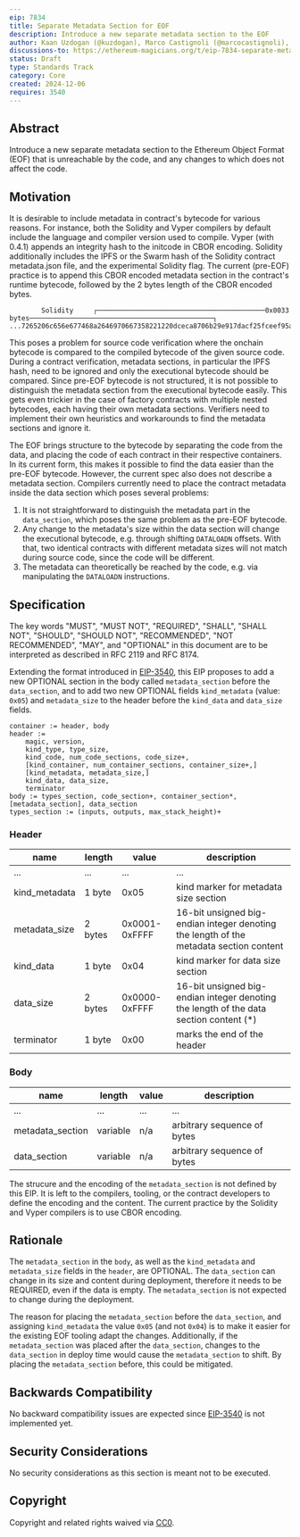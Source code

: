 ```yaml
---
eip: 7834
title: Separate Metadata Section for EOF
description: Introduce a new separate metadata section to the EOF
author: Kaan Uzdogan (@kuzdogan), Marco Castignoli (@marcocastignoli), Manuel Wedler (@manuelwedler)
discussions-to: https://ethereum-magicians.org/t/eip-7834-separate-metadata-section-for-eof/22138
status: Draft
type: Standards Track
category: Core
created: 2024-12-06
requires: 3540
---
```


## Abstract

Introduce a new separate metadata section to the Ethereum Object Format (EOF) that is unreachable by the code, and any changes to which does not affect the code.

## Motivation

It is desirable to include metadata in contract's bytecode for various reasons. For instance, both the Solidity and Vyper compilers by default include the language and compiler version used to compile. Vyper (with 0.4.1) appends an integrity hash to the initcode in CBOR encoding. Solidity additionally includes the IPFS or the Swarm hash of the Solidity contract metadata.json file, and the experimental Solidity flag. The current (pre-EOF) practice is to append this CBOR encoded metadata section in the contract's runtime bytecode, followed by the 2 bytes length of the CBOR encoded bytes.

```
        Solidity     ┌──────────────────────────────────────────0x0033 bytes──────────────────────────────────────────────┐
...7265206c656e677468a2646970667358221220dceca8706b29e917dacf25fceef95acac8d90d765ac926663ce4096195952b6164736f6c634300060b0033
```

This poses a problem for source code verification where the onchain bytecode is compared to the compiled bytecode of the given source code. During a contract verification, metadata sections, in particular the IPFS hash, need to be ignored and only the executional bytecode should be compared. Since pre-EOF bytecode is not structured, it is not possible to distinguish the metadata section from the executional bytecode easily. This gets even trickier in the case of factory contracts with multiple nested bytecodes, each having their own metadata sections. Verifiers need to implement their own heuristics and workarounds to find the metadata sections and ignore it.

The EOF brings structure to the bytecode by separating the code from the data, and placing the code of each contract in their respective containers. In its current form, this makes it possible to find the data easier than the pre-EOF bytecode. However, the current spec also does not describe a metadata section. Compilers currently need to place the contract metadata inside the data section which poses several problems:

1. It is not straightforward to distinguish the metadata part in the `data_section`, which poses the same problem as the pre-EOF bytecode.
2. Any change to the metadata's size within the data section will change the executional bytecode, e.g. through shifting `DATALOADN` offsets. With that, two identical contracts with different metadata sizes will not match during source code, since the code will be different.
3. The metadata can theoretically be reached by the code, e.g. via manipulating the `DATALOADN` instructions.

## Specification

The key words "MUST", "MUST NOT", "REQUIRED", "SHALL", "SHALL NOT", "SHOULD", "SHOULD NOT", "RECOMMENDED", "NOT RECOMMENDED", "MAY", and "OPTIONAL" in this document are to be interpreted as described in RFC 2119 and RFC 8174.

Extending the format introduced in [EIP-3540](./eip-3540.md), this EIP proposes to add a new OPTIONAL section in the body called `metadata_section` before the `data_section`, and to add two new OPTIONAL fields `kind_metadata` (value: `0x05`) and `metadata_size` to the header before the `kind_data` and `data_size` fields.

```
container := header, body
header :=
    magic, version,
    kind_type, type_size,
    kind_code, num_code_sections, code_size+,
    [kind_container, num_container_sections, container_size+,]
    [kind_metadata, metadata_size,]
    kind_data, data_size,
    terminator
body := types_section, code_section+, container_section*, [metadata_section], data_section
types_section := (inputs, outputs, max_stack_height)+
```

### Header

| name          | length  | value         | description                                                                             |
| ------------- | ------- | ------------- | --------------------------------------------------------------------------------------- |
| ...           | ...     | ...           | ...                                                                                     |
| kind_metadata | 1 byte  | 0x05          | kind marker for metadata size section                                                   |
| metadata_size | 2 bytes | 0x0001-0xFFFF | 16-bit unsigned big-endian integer denoting the length of the metadata section content  |
| kind_data     | 1 byte  | 0x04          | kind marker for data size section                                                       |
| data_size     | 2 bytes | 0x0000-0xFFFF | 16-bit unsigned big-endian integer denoting the length of the data section content (\*) |
| terminator    | 1 byte  | 0x00          | marks the end of the header                                                             |

### Body

| name             | length   | value | description                 |
| ---------------- | -------- | ----- | --------------------------- |
| ...              | ...      | ...   | ...                         |
| metadata_section | variable | n/a   | arbitrary sequence of bytes |
| data_section     | variable | n/a   | arbitrary sequence of bytes |

The strucure and the encoding of the `metadata_section` is not defined by this EIP. It is left to the compilers, tooling, or the contract developers to define the encoding and the content. The current practice by the Solidity and Vyper compilers is to use CBOR encoding.

## Rationale

The `metadata_section` in the `body`, as well as the `kind_metadata` and `metadata_size` fields in the `header`, are OPTIONAL. The `data_section` can change in its size and content during deployment, therefore it needs to be REQUIRED, even if the data is empty. The `metadata_section` is not expected to change during the deployment.

The reason for placing the `metadata_section` before the `data_section`, and assigning `kind_metadata` the value `0x05` (and not `0x04`) is to make it easier for the existing EOF tooling adapt the changes. Additionally, if the `metadata_section` was placed after the `data_section`, changes to the `data_section` in deploy time would cause the `metadata_section` to shift. By placing the `metadata_section` before, this could be mitigated.

## Backwards Compatibility

No backward compatibility issues are expected since [EIP-3540](./eip-3540.md) is not implemented yet.

## Security Considerations

No security considerations as this section is meant not to be executed.

## Copyright

Copyright and related rights waived via [CC0](../LICENSE.md).
